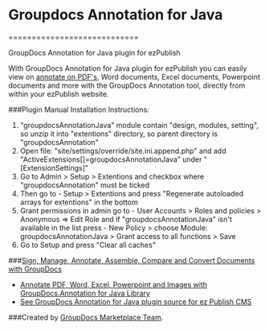 # Groupdocs Annotation for Java
============================

GroupDocs Annotation for Java plugin for ezPublish

With GroupDocs Annotation for Java plugin for ezPublish you can easily view on [annotate on PDF's](http://groupdocs.com/apps/Annotation), Word documents, Excel documents, Powerpoint documents and more with the GroupDocs Annotation tool, directly from within your ezPublish website.

###Plugin Manual Installation Instructions:
1. "groupdocsAnnotationJava" module contain "design, modules, setting", so unzip it into "extentions" directory, so parent directory is "groupdocsAnnotation"
2. Open file: "site/settings/override/site.ini.append.php" and add "ActiveExtensions[]=groupdocsAnnotationJava" under "[ExtensionSettings]"
3. Go to Admin > Setup > Extentions and checkbox where "groupdocsAnnotation" must be ticked
4. Then go to - Setup > Extentions and press "Regenerate autoloaded arrays for extentions" in the bottom
5. Grant permissions in admin go to - User Accounts > Roles and policies > Anonymous => Edit Role and if "groupdocsAnnotationJava" isn't available in the list press - New Policy > choose Module: groupdocsAnnotationJava > Grant access to all functions > Save
6. Go to Setup and press "Clear all caches"


###[Sign, Manage, Annotate, Assemble, Compare and Convert Documents with GroupDocs](http://groupdocs.com)
* [Annotate PDF, Word, Excel, Powerpoint and Images with GroupDocs.Annotation for Java Library](http://groupdocs.com/java/document-annotation-library)
* [See GroupDocs Annotation for Java plugin source for ez Publish CMS](https://github.com/groupdocs/ezpublish-groupdocs-annotation-java-source)

###Created by [GroupDocs Marketplace Team](http://groupdocs.com/marketplace/).